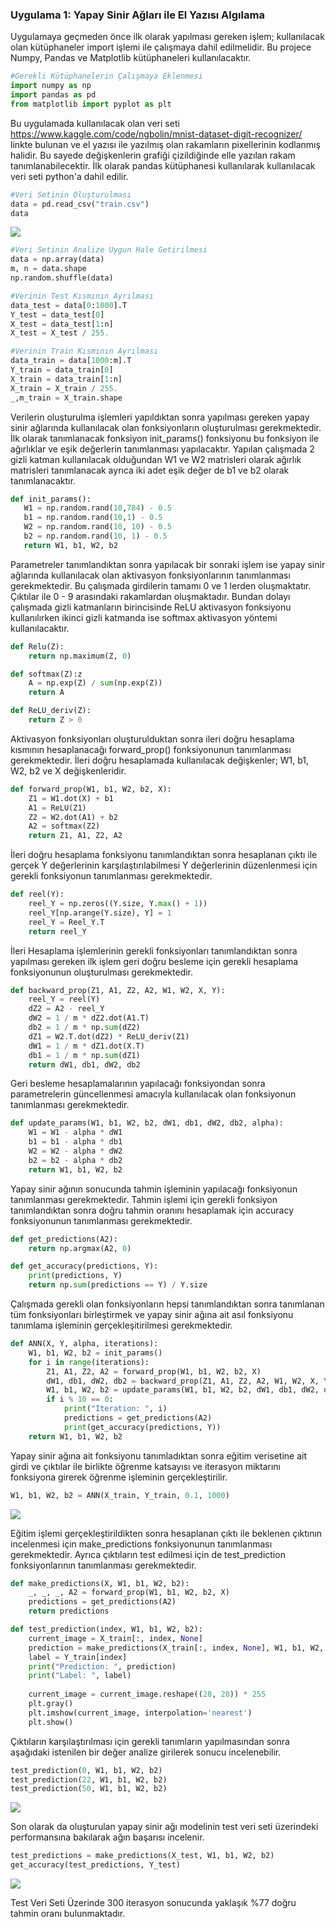 ### Uygulama 1: Yapay Sinir Ağları ile El Yazısı Algılama

Uygulamaya geçmeden önce ilk olarak yapılması gereken işlem; kullanılacak olan kütüphaneler import işlemi ile çalışmaya dahil edilmelidir. Bu projece Numpy, Pandas ve Matplotlib kütüphaneleri kullanılacaktır.

```python
#Gerekli Kütüphanelerin Çalışmaya Eklenmesi
import numpy as np
import pandas as pd
from matplotlib import pyplot as plt
```

Bu uygulamada kullanılacak olan veri seti https://www.kaggle.com/code/ngbolin/mnist-dataset-digit-recognizer/ linkte bulunan ve el yazısı ile yazılmış olan rakamların pixellerinin kodlanmış halidir. Bu sayede değişkenlerin grafiği çizildiğinde elle yazılan rakam tanımlanabilecektir.  İlk olarak pandas kütüphanesi kullanılarak kullanılacak veri seti python'a dahil edilir.
```python
#Veri Setinin Oluşturulması
data = pd.read_csv("train.csv")
data
```

![](https://i.imgur.com/dUg8VC9.png)

```python
#Veri Setinin Analize Uygun Hale Getirilmesi
data = np.array(data)
m, n = data.shape
np.random.shuffle(data)

#Verinin Test Kısmının Ayrılması
data_test = data[0:1000].T
Y_test = data_test[0]
X_test = data_test[1:n]
X_test = X_test / 255.

#Verinin Train Kısmının Ayrılması
data_train = data[1000:m].T
Y_train = data_train[0]
X_train = data_train[1:n]
X_train = X_train / 255.
_,m_train = X_train.shape
```

Verilerin oluşturulma işlemleri yapıldıktan sonra yapılması gereken yapay sinir ağlarında kullanılacak olan fonksiyonların oluşturulması gerekmektedir.  İlk olarak tanımlanacak fonksiyon init_params() fonksiyonu bu fonksiyon ile ağırlıklar ve eşik değerlerin tanımlanması yapılacaktır. Yapılan çalışmada 2 gizli katman kullanılacak olduğundan W1 ve W2 matrisleri olarak ağırlık matrisleri tanımlanacak ayrıca iki adet eşik değer de b1 ve b2 olarak tanımlanacaktır.

 ```python
def init_params():
	W1 = np.random.rand(10,784) - 0.5
	b1 = np.random.rand(10,1) - 0.5
	W2 = np.random.rand(10, 10) - 0.5
	b2 = np.random.rand(10, 1) - 0.5
	return W1, b1, W2, b2
```

Parametreler tanımlandıktan sonra yapılacak bir sonraki işlem ise yapay sinir ağlarında kullanılacak olan aktivasyon fonksiyonlarının tanımlanması gerekmektedir. Bu çalışmada girdilerin tamamı 0 ve 1 lerden oluşmaktatır. Çıktılar ile 0 - 9 arasındaki rakamlardan oluşmaktadır. Bundan dolayı çalışmada gizli katmanların birincisinde ReLU aktivasyon fonksiyonu kullanılırken ikinci gizli katmanda ise softmax aktivasyon yöntemi kullanılacaktır. 

```python
def Relu(Z):
	return np.maximum(Z, 0)

def softmax(Z):z
	A = np.exp(Z) / sum(np.exp(Z))
	return A

def ReLU_deriv(Z):
	return Z > 0
```

Aktivasyon fonksiyonları oluşturulduktan sonra ileri doğru hesaplama kısmının hesaplanacağı  forward_prop() fonksiyonunun tanımlanması gerekmektedir.  İleri doğru hesaplamada kullanılacak değişkenler; W1, b1, W2, b2 ve X değişkenleridir.

```python
def forward_prop(W1, b1, W2, b2, X):
	Z1 = W1.dot(X) + b1
	A1 = ReLU(Z1)
	Z2 = W2.dot(A1) + b2
	A2 = softmax(Z2)
	return Z1, A1, Z2, A2
```

İleri doğru hesaplama fonksiyonu tanımlandıktan sonra hesaplanan çıktı  ile gerçek Y  değerlerinin karşılaştırılabilmesi Y değerlerinin düzenlenmesi için gerekli fonksiyonun tanımlanması gerekmektedir. 

```python
def reel(Y):
	reel_Y = np.zeros((Y.size, Y.max() + 1))
	reel_Y[np.arange(Y.size), Y] = 1
	reel_Y = Reel_Y.T
	return reel_Y
```

İleri Hesaplama işlemlerinin gerekli fonksiyonları tanımlandıktan sonra yapılması gereken ilk işlem geri doğru besleme için gerekli hesaplama fonksiyonunun oluşturulması gerekmektedir.

```python
def backward_prop(Z1, A1, Z2, A2, W1, W2, X, Y):
	reel_Y = reel(Y)
	dZ2 = A2 - reel_Y
    dW2 = 1 / m * dZ2.dot(A1.T)
    db2 = 1 / m * np.sum(dZ2)
    dZ1 = W2.T.dot(dZ2) * ReLU_deriv(Z1)
    dW1 = 1 / m * dZ1.dot(X.T)
    db1 = 1 / m * np.sum(dZ1)
    return dW1, db1, dW2, db2
```

Geri besleme hesaplamalarının yapılacağı fonksiyondan sonra parametrelerin güncellenmesi amacıyla kullanılacak olan fonksiyonun tanımlanması gerekmektedir.

```python
def update_params(W1, b1, W2, b2, dW1, db1, dW2, db2, alpha):
    W1 = W1 - alpha * dW1
    b1 = b1 - alpha * db1    
    W2 = W2 - alpha * dW2  
    b2 = b2 - alpha * db2    
    return W1, b1, W2, b2
```

Yapay sinir ağının sonucunda tahmin işleminin yapılacağı fonksiyonun tanımlanması gerekmektedir. Tahmin işlemi için gerekli fonksiyon tanımlandıktan sonra doğru tahmin oranını hesaplamak için accuracy fonksiyonunun tanımlanması gerekmektedir.

```python
def get_predictions(A2):
    return np.argmax(A2, 0)

def get_accuracy(predictions, Y):
    print(predictions, Y)
    return np.sum(predictions == Y) / Y.size
```

Çalışmada gerekli olan fonksiyonların hepsi tanımlandıktan sonra tanımlanan tüm fonksiyonları birleştirmek ve yapay sinir ağına ait asıl fonksiyonu tanımlama işleminin gerçekleşitirilmesi gerekmektedir.
```python
def ANN(X, Y, alpha, iterations):
    W1, b1, W2, b2 = init_params()
    for i in range(iterations):
        Z1, A1, Z2, A2 = forward_prop(W1, b1, W2, b2, X)
        dW1, db1, dW2, db2 = backward_prop(Z1, A1, Z2, A2, W1, W2, X, Y)
        W1, b1, W2, b2 = update_params(W1, b1, W2, b2, dW1, db1, dW2, db2, alpha)
        if i % 10 == 0:
            print("Iteration: ", i)
            predictions = get_predictions(A2)
            print(get_accuracy(predictions, Y))
    return W1, b1, W2, b2
```

Yapay sinir ağına ait fonksiyonu tanımladıktan sonra eğitim verisetine ait girdi ve çıktılar ile birlikte öğrenme katsayısı ve iterasyon miktarını fonksiyona girerek öğrenme işleminin gerçekleştirilir.
```python
W1, b1, W2, b2 = ANN(X_train, Y_train, 0.1, 1000)
```

![](https://i.imgur.com/2F1m5QV.png)

Eğitim işlemi gerçekleştirildikten sonra hesaplanan çıktı ile beklenen çıktının incelenmesi için make_predictions fonksiyonunun tanımlanması gerekmektedir. Ayrıca çıktıların test edilmesi için de test_prediction fonksiyonlarının tanımlanması gerekmektedir.
```python
def make_predictions(X, W1, b1, W2, b2):
    _, _, _, A2 = forward_prop(W1, b1, W2, b2, X)
    predictions = get_predictions(A2)
    return predictions

def test_prediction(index, W1, b1, W2, b2):
    current_image = X_train[:, index, None]
    prediction = make_predictions(X_train[:, index, None], W1, b1, W2, b2)
    label = Y_train[index]
    print("Prediction: ", prediction)
    print("Label: ", label)
    
    current_image = current_image.reshape((28, 28)) * 255
    plt.gray()
    plt.imshow(current_image, interpolation='nearest')
    plt.show()
```

Çıktıların karşılaştırılması için gerekli tanımların yapılmasından sonra aşağıdaki istenilen bir değer analize girilerek sonucu incelenebilir.

```python 
test_prediction(0, W1, b1, W2, b2)
test_prediction(22, W1, b1, W2, b2)
test_prediction(50, W1, b1, W2, b2)
```

![](https://i.imgur.com/S4ILQ7A.png)


Son olarak da oluşturulan yapay sinir ağı modelinin test veri seti üzerindeki performansına bakılarak ağın başarısı incelenir.

```python
test_predictions = make_predictions(X_test, W1, b1, W2, b2)
get_accuracy(test_predictions, Y_test)
```

![](https://i.imgur.com/XO4NCgg.png)

Test Veri Seti Üzerinde 300 iterasyon sonucunda yaklaşık  %77 doğru tahmin oranı bulunmaktadır.